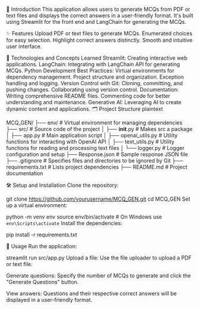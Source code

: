 🌟 Introduction
This application allows users to generate MCQs from PDF or text files and displays the correct answers in a user-friendly format. It's built using Streamlit for the front end and LangChain for generating the MCQs.

✨ Features
Upload PDF or text files to generate MCQs.
Enumerated choices for easy selection.
Highlight correct answers distinctly.
Smooth and intuitive user interface.

🧠 Technologies and Concepts Learned
Streamlit: Creating interactive web applications.
LangChain: Integrating with LangChain API for generating MCQs.
Python Development Best Practices:
Virtual environments for dependency management.
Project structure and organization.
Exception handling and logging.
Version Control with Git:
Cloning, committing, and pushing changes.
Collaborating using version control.
Documentation:
Writing comprehensive README files.
Commenting code for better understanding and maintenance.
Generative AI: Leveraging AI to create dynamic content and applications.
🗂 Project Structure
plaintext

MCQ_GEN/
├── env/                    # Virtual environment for managing dependencies
├── src/                    # Source code of the project
│   ├── __init__.py         # Makes src a package
│   ├── app.py              # Main application script
│   ├── openai_utils.py     # Utility functions for interacting with OpenAI API
│   ├── text_utils.py       # Utility functions for reading and processing text files
│   └── logger.py           # Logger configuration and setup
├── Response.json           # Sample response JSON file
├── .gitignore              # Specifies files and directories to be ignored by Git
├── requirements.txt        # Lists project dependencies
├── README.md               # Project documentation

🛠️ Setup and Installation
Clone the repository:


git clone https://github.com/yourusername/MCQ_GEN.git
cd MCQ_GEN
Set up a virtual environment:



python -m venv env
source env/bin/activate  # On Windows use `env\Scripts\activate`
Install the dependencies:


pip install -r requirements.txt

🚀 Usage
Run the application:


streamlit run src/app.py
Upload a file: Use the file uploader to upload a PDF or text file.

Generate questions: Specify the number of MCQs to generate and click the "Generate Questions" button.

View answers: Questions and their respective correct answers will be displayed in a user-friendly format.